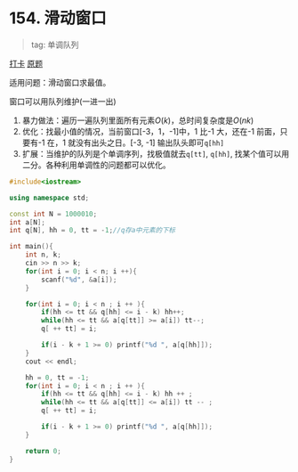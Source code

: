 # 154. 滑动窗口

> tag: 单调队列

[打卡](https://www.acwing.com/activity/content/problem/content/868/1/)
[原题](https://www.acwing.com/problem/content/156/)

适用问题：滑动窗口求最值。

窗口可以用队列维护(一进一出)

1. 暴力做法：遍历一遍队列里面所有元素$O(k)$，总时间复杂度是$O(nk)$
2. 优化：找最小值的情况，当前窗口[-3，1，-1]中，1 比-1 大，还在-1 前面，只要有-1 在，1 就没有出头之日。[-3, -1] 输出队头即可`q[hh]`
3. 扩展：当维护的队列是个单调序列，找极值就去`q[tt]`, `q[hh]`, 找某个值可以用二分。各种利用单调性的问题都可以优化。

```C++
#include<iostream>

using namespace std;

const int N = 1000010;
int a[N];
int q[N], hh = 0, tt = -1;//q存a中元素的下标

int main(){
    int n, k;
    cin >> n >> k;
    for(int i = 0; i < n; i ++){
        scanf("%d", &a[i]);
    }

    for(int i = 0; i < n ; i ++ ){
        if(hh <= tt && q[hh] <= i - k) hh++;
        while(hh <= tt && a[q[tt]] >= a[i]) tt--;
        q[ ++ tt] = i;

        if(i - k + 1 >= 0) printf("%d ", a[q[hh]]);
    }
    cout << endl;

    hh = 0, tt = -1;
    for(int i = 0; i < n ; i ++ ){
        if(hh <= tt && q[hh] <= i - k) hh ++ ;
        while(hh <= tt && a[q[tt]] <= a[i]) tt -- ;
        q[ ++ tt] = i;

        if(i - k + 1 >= 0) printf("%d ", a[q[hh]]);
    }

    return 0;
}
```
